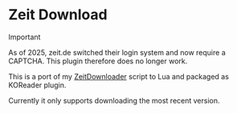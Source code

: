 # Zeit Download

> [!IMPORTANT]
> As of 2025, zeit.de switched their login system and now require a CAPTCHA. This plugin therefore does no longer work.

This is a port of my [ZeitDownloader](https://github.com/stelzch/zeitdownloader) script to Lua and packaged as KOReader plugin.

Currently it only supports downloading the most recent version.
